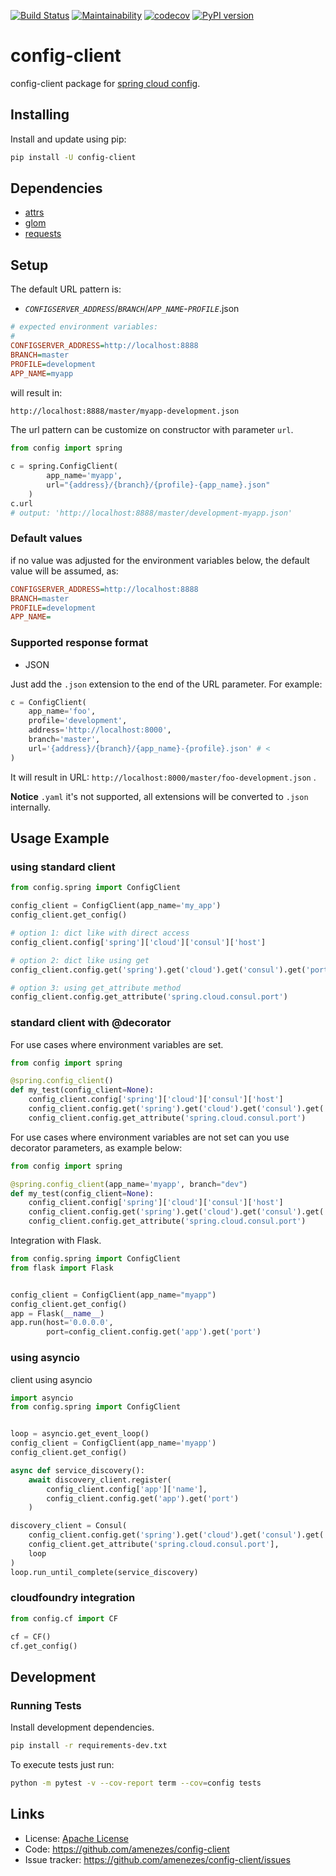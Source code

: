 [![Build Status](https://travis-ci.org/amenezes/config-client.svg?branch=master)](https://travis-ci.org/amenezes/config-client)
[![Maintainability](https://api.codeclimate.com/v1/badges/7b8b70e0c20c6809df54/maintainability)](https://codeclimate.com/github/amenezes/config-client/maintainability)
[![codecov](https://codecov.io/gh/amenezes/config-client/branch/master/graph/badge.svg)](https://codecov.io/gh/amenezes/config-client)
[![PyPI version](https://badge.fury.io/py/config-client.svg)](https://badge.fury.io/py/config-client)

# config-client

config-client package for [spring cloud config](https://spring.io/projects/spring-cloud-config).

## Installing

Install and update using pip:

````bash
pip install -U config-client
````

## Dependencies

- [attrs](http://attrs.org)
- [glom](https://glom.readthedocs.io/en/latest/index.html)
- [requests](https://2.python-requests.org/en/master/)

## Setup

The default URL pattern is:
 - *`CONFIGSERVER_ADDRESS`*/*`BRANCH`*/*`APP_NAME`*-*`PROFILE`*.json

````ini
# expected environment variables:
#
CONFIGSERVER_ADDRESS=http://localhost:8888
BRANCH=master
PROFILE=development
APP_NAME=myapp
````

will result in:

````txt
http://localhost:8888/master/myapp-development.json
````

The url pattern can be customize on constructor with parameter `url`.

```python
from config import spring

c = spring.ConfigClient(
        app_name='myapp',
        url="{address}/{branch}/{profile}-{app_name}.json"
    )
c.url
# output: 'http://localhost:8888/master/development-myapp.json'
```

### Default values

if no value was adjusted for the environment variables below, the default value will be assumed, as:

````ini
CONFIGSERVER_ADDRESS=http://localhost:8888
BRANCH=master
PROFILE=development
APP_NAME=
````

### Supported response format

- JSON

Just add the `.json` extension to the end of the URL parameter. For example:

````python
c = ConfigClient(
    app_name='foo',
    profile='development',
    address='http://localhost:8000',
    branch='master',
    url='{address}/{branch}/{app_name}-{profile}.json' # <
)
````

It will result in URL: `http://localhost:8000/master/foo-development.json` .

**Notice**
`.yaml` it's not supported, all extensions will be converted to `.json` internally.

## Usage Example

### using standard client

````python
from config.spring import ConfigClient

config_client = ConfigClient(app_name='my_app')
config_client.get_config()

# option 1: dict like with direct access
config_client.config['spring']['cloud']['consul']['host']

# option 2: dict like using get
config_client.config.get('spring').get('cloud').get('consul').get('port')

# option 3: using get_attribute method
config_client.config.get_attribute('spring.cloud.consul.port')
````

### standard client with @decorator

For use cases where environment variables are set.

````python
from config import spring

@spring.config_client()
def my_test(config_client=None):
    config_client.config['spring']['cloud']['consul']['host']
    config_client.config.get('spring').get('cloud').get('consul').get('port')
    config_client.config.get_attribute('spring.cloud.consul.port')
````

For use cases where environment variables are not set can you use decorator parameters, as example below:

````python
from config import spring

@spring.config_client(app_name='myapp', branch="dev")
def my_test(config_client=None):
    config_client.config['spring']['cloud']['consul']['host']
    config_client.config.get('spring').get('cloud').get('consul').get('port')
    config_client.config.get_attribute('spring.cloud.consul.port')
````

Integration with Flask.

````python
from config.spring import ConfigClient
from flask import Flask


config_client = ConfigClient(app_name="myapp")
config_client.get_config()
app = Flask(__name__)
app.run(host='0.0.0.0',
        port=config_client.config.get('app').get('port')
````

### using asyncio

client using asyncio

````python
import asyncio
from config.spring import ConfigClient


loop = asyncio.get_event_loop()
config_client = ConfigClient(app_name='myapp')
config_client.get_config()

async def service_discovery():
    await discovery_client.register(
        config_client.config['app']['name'],
        config_client.config.get('app').get('port')
    )

discovery_client = Consul(
    config_client.config.get('spring').get('cloud').get('consul').get('host'),
    config_client.get_attribute('spring.cloud.consul.port'],
    loop
)
loop.run_until_complete(service_discovery)
````

### cloudfoundry integration

````python
from config.cf import CF

cf = CF()
cf.get_config()
````

## Development

### Running Tests

Install development dependencies.
```bash
pip install -r requirements-dev.txt
```

To execute tests just run:
```bash
python -m pytest -v --cov-report term --cov=config tests
```

## Links

- License: [Apache License](https://choosealicense.com/licenses/apache-2.0/)
- Code: https://github.com/amenezes/config-client
- Issue tracker: https://github.com/amenezes/config-client/issues
